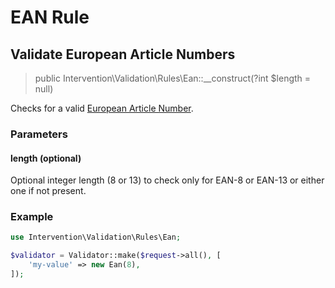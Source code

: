 # EAN Rule
## Validate European Article Numbers

> public Intervention\Validation\Rules\Ean::__construct(?int $length = null)

Checks for a valid [European Article Number](https://en.wikipedia.org/wiki/International_Article_Number).

### Parameters

#### length (optional)

Optional integer length (8 or 13) to check only for EAN-8 or EAN-13 or either one if not present.

### Example

```php
use Intervention\Validation\Rules\Ean;

$validator = Validator::make($request->all(), [
    'my-value' => new Ean(8),
]);
```


